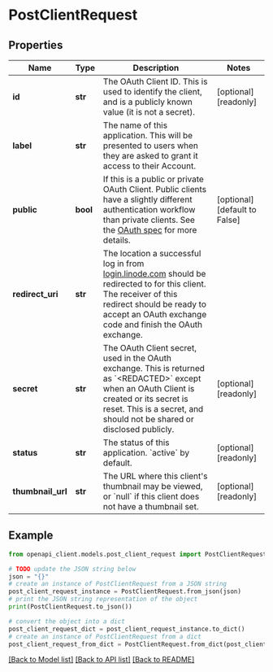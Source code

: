 # PostClientRequest


## Properties

Name | Type | Description | Notes
------------ | ------------- | ------------- | -------------
**id** | **str** | The OAuth Client ID.  This is used to identify the client, and is a publicly known value (it is not a secret). | [optional] [readonly] 
**label** | **str** | The name of this application.  This will be presented to users when they are asked to grant it access to their Account. | 
**public** | **bool** | If this is a public or private OAuth Client.  Public clients have a slightly different authentication workflow than private clients.  See the [OAuth spec](https://oauth.net/2/) for more details. | [optional] [default to False]
**redirect_uri** | **str** | The location a successful log in from [login.linode.com](https://login.linode.com) should be redirected to for this client.  The receiver of this redirect should be ready to accept an OAuth exchange code and finish the OAuth exchange. | 
**secret** | **str** | The OAuth Client secret, used in the OAuth exchange.  This is returned as &#x60;&lt;REDACTED&gt;&#x60; except when an OAuth Client is created or its secret is reset.  This is a secret, and should not be shared or disclosed publicly. | [optional] [readonly] 
**status** | **str** | The status of this application.  &#x60;active&#x60; by default. | [optional] [readonly] 
**thumbnail_url** | **str** | The URL where this client&#39;s thumbnail may be viewed, or &#x60;null&#x60; if this client does not have a thumbnail set. | [optional] [readonly] 

## Example

```python
from openapi_client.models.post_client_request import PostClientRequest

# TODO update the JSON string below
json = "{}"
# create an instance of PostClientRequest from a JSON string
post_client_request_instance = PostClientRequest.from_json(json)
# print the JSON string representation of the object
print(PostClientRequest.to_json())

# convert the object into a dict
post_client_request_dict = post_client_request_instance.to_dict()
# create an instance of PostClientRequest from a dict
post_client_request_from_dict = PostClientRequest.from_dict(post_client_request_dict)
```
[[Back to Model list]](../README.md#documentation-for-models) [[Back to API list]](../README.md#documentation-for-api-endpoints) [[Back to README]](../README.md)


